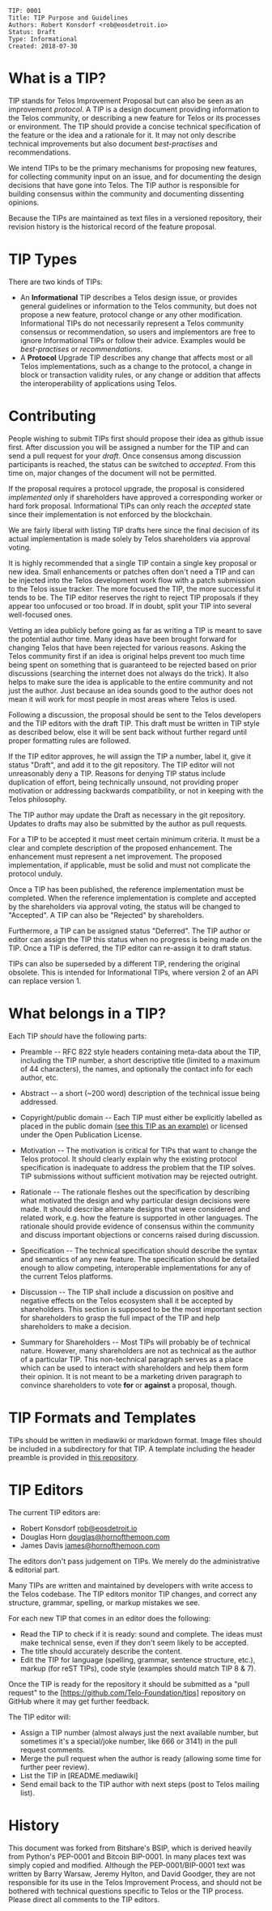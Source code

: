     TIP: 0001
    Title: TIP Purpose and Guidelines
    Authors: Robert Konsdorf <rob@eosdetroit.io>
    Status: Draft
    Type: Informational
    Created: 2018-07-30

# What is a TIP?

TIP stands for Telos Improvement Proposal but can also be seen as an
improvement *protocol*. A TIP is a design document providing information to the Telos community, or describing a new feature for Telos or its processes
or environment. The TIP should provide a concise technical specification of the
feature or the idea and a rationale for it. It may not only describe technical
improvements but also document *best-practises* and recommendations.

We intend TIPs to be the primary mechanisms for proposing new features, for
collecting community input on an issue, and for documenting the design decisions
that have gone into Telos. The TIP author is responsible for building
consensus within the community and documenting dissenting opinions.

Because the TIPs are maintained as text files in a versioned repository, their
revision history is the historical record of the feature proposal.

# TIP Types

There are two kinds of TIPs:

* An **Informational** TIP describes a Telos design issue, or provides general
  guidelines or information to the Telos community, but does not propose a
  new feature, protocol change or any other modification. Informational TIPs do
  not necessarily represent a Telos community consensus or recommendation,
  so users and implementors are free to ignore Informational TIPs or follow
  their advice. Examples would be *best-practises* or *recommendations*.
* A **Protocol** Upgrade TIP describes any change that affects most or all
  Telos implementations, such as a change to the protocol, a change in block
  or transaction validity rules, or any change or addition that affects the
  interoperability of applications using Telos.

# Contributing

People wishing to submit TIPs first should propose their idea as github
issue first. After discussion you will be assigned a number for the TIP
and can send a pull request for your *draft*. Once consensus among
discussion participants is reached, the status can be switched to
*accepted*. From this time on, major changes of the document will not be
permitted.

If the proposal requires a protocol upgrade, the proposal is considered
*implemented* only if shareholders have approved a corresponding worker or
hard fork proposal. Informational TIPs can only reach the *accepted*
state since their implementation is not enforced by the blockchain.

We are fairly liberal with listing TIP drafts here since the
final decision of its actual implementation is made solely by Telos
shareholders via approval voting.

It is highly recommended that a single TIP contain a single key
proposal or new idea. Small enhancements or patches often don't need a
TIP and can be injected into the Telos development work flow with a
patch submission to the Telos issue tracker. The more focused the
TIP, the more successful it tends to be. The TIP editor reserves the
right to reject TIP proposals if they appear too unfocused or too
broad. If in doubt, split your TIP into several well-focused ones.

Vetting an idea publicly before going as far as writing a TIP is meant to save
the potential author time. Many ideas have been brought forward for changing Telos that have been rejected for various reasons. Asking the Telos
community first if an idea is original helps prevent too much time being spent
on something that is guaranteed to be rejected based on prior discussions
(searching the internet does not always do the trick). It also helps to make
sure the idea is applicable to the entire community and not just the author.
Just because an idea sounds good to the author does not mean it will work for
most people in most areas where Telos is used.

Following a discussion, the proposal should be sent to the Telos developers
and the TIP editors with the draft TIP. This draft must be written in TIP
style as described below, else it will be sent back without further regard until
proper formatting rules are followed.

If the TIP editor approves, he will assign the TIP a number, label it, give it
status "Draft", and add it to the git repository. The TIP editor will not
unreasonably deny a TIP. Reasons for denying TIP status include duplication
of effort, being technically unsound, not providing proper motivation or
addressing backwards compatibility, or not in keeping with the Telos
philosophy.

The TIP author may update the Draft as necessary in the git repository. Updates
to drafts may also be submitted by the author as pull requests.

For a TIP to be accepted it must meet certain minimum criteria. It must be a
clear and complete description of the proposed enhancement. The enhancement must
represent a net improvement. The proposed implementation, if applicable, must be
solid and must not complicate the protocol unduly.

Once a TIP has been published, the reference implementation must be
completed.  When the reference implementation is complete and accepted
by the shareholders via approval voting, the status will be changed to
"Accepted". A TIP can also be "Rejected" by shareholders.

Furthermore, a TIP can be assigned status "Deferred". The TIP author or editor
can assign the TIP this status when no progress is being made on the TIP. Once
a TIP is deferred, the TIP editor can re-assign it to draft status.

TIPs can also be superseded by a different TIP, rendering the original
obsolete. This is intended for Informational TIPs, where version 2 of an API
can replace version 1.

# What belongs in a TIP?

Each TIP *should* have the following parts:

* Preamble -- RFC 822 style headers containing meta-data about the TIP,
  including the TIP number, a short descriptive title (limited to a maximum of
  44 characters), the names, and optionally the contact info for each author,
  etc.

* Abstract -- a short (~200 word) description of the technical issue being
  addressed.

* Copyright/public domain -- Each TIP must either be explicitly labelled as
  placed in the public domain [(see this TIP as an example)](https://github.com/Telos-Foundation/tips/blob/master/tip-0001.md) or licensed under
  the Open Publication License.

* Motivation -- The motivation is critical for TIPs that want to change the
  Telos protocol. It should clearly explain why the existing protocol
  specification is inadequate to address the problem that the TIP solves. TIP
  submissions without sufficient motivation may be rejected outright.

* Rationale -- The rationale fleshes out the specification by describing what
  motivated the design and why particular design decisions were made. It should
  describe alternate designs that were considered and related work, e.g. how the
  feature is supported in other languages. The rationale should provide evidence
  of consensus within the community and discuss important objections or concerns
  raised during discussion.

* Specification -- The technical specification should describe the syntax and
  semantics of any new feature. The specification should be detailed enough to
  allow competing, interoperable implementations for any of the current
  Telos platforms.

* Discussion -- The TIP shall include a discussion on positive and negative
  effects on the Telos ecosystem shall it be accepted by shareholders. This
  section is supposed to be the most important section for shareholders to grasp
  the full impact of the TIP and help shareholders to make a decision.

* Summary for Shareholders -- Most TIPs will probably be of technical nature.
  However, many shareholders are not as technical as the author of a particular
  TIP. This non-technical paragraph serves as a place which can be used to
  interact with shareholders and help them form their opinion. It is not
  meant to be a marketing driven paragraph to convince shareholders to vote
  **for** or **against** a proposal, though.

# TIP Formats and Templates

TIPs should be written in mediawiki or markdown format. Image files should be
included in a subdirectory for that TIP. A template including the header
preamble is provided in [this repository](TIPs-Template.md).

# TIP Editors

The current TIP editors are:

 * Robert Konsdorf <rob@eosdetroit.io>
 * Douglas Horn <douglas@hornofthemoon.com>
 * James Davis <james@hornofthemoon.com>

The editors don't pass judgement on TIPs. We merely do the administrative &
editorial part.

Many TIPs are written and maintained by developers with write access to the Telos codebase. The TIP editors monitor TIP changes, and correct any
structure, grammar, spelling, or markup mistakes we see.

For each new TIP that comes in an editor does the following:

* Read the TIP to check if it is ready: sound and complete. The ideas must make
  technical sense, even if they don't seem likely to be accepted.
* The title should accurately describe the content.
* Edit the TIP for language (spelling, grammar, sentence structure, etc.),
  markup (for reST TIPs), code style (examples should match TIP 8 & 7).

Once the TIP is ready for the repository it should be submitted as a "pull
request" to the [https://github.com/Telo-Foundation/tips] repository
on GitHub where it may get further feedback.

The TIP editor will:

* Assign a TIP number (almost always just the next available number, but
  sometimes it's a special/joke number, like 666 or 3141) in the pull request
  comments.
* Merge the pull request when the author is ready (allowing some time for
  further peer review).
* List the TIP in [README.mediawiki]
* Send email back to the TIP author with next steps (post to Telos mailing
  list).

# History

This document was forked from Bitshare's BSIP, which is derived heavily from Python's PEP-0001 and Bitcoin BIP-0001.
In many places text was simply copied and modified. Although the
PEP-0001/BIP-0001 text was written by Barry Warsaw, Jeremy Hylton, and David
Goodger, they are not responsible for its use in the Telos Improvement
Process, and should not be bothered with technical questions specific to Telos or the TIP process. Please direct all comments to the TIP editors.
